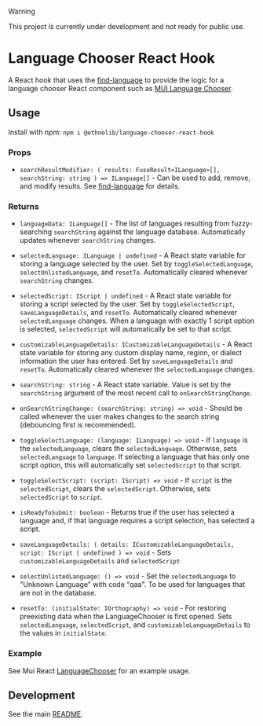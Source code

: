> [!warning]
> This project is currently under development and not ready for public use.

# Language Chooser React Hook

A React hook that uses the [find-language](../../../common/find-language/README.md) to provide the logic for a language chooser React component such as [MUI Language Chooser](../../language-chooser-react-mui/README.md).

## Usage

Install with npm: `npm i @ethnolib/language-chooser-react-hook`

### Props

- `searchResultModifier: (
  results: FuseResult<ILanguage>[],
  searchString: string
) => ILanguage[]` - Can be used to add, remove, and modify results. See [find-language](../../../common/find-language/README.md) for details.

### Returns

- `languageData: ILanguage[]` - The list of languages resulting from fuzzy-searching `searchString` against the language database. Automatically updates whenever `searchString` changes.
- `selectedLanguage: ILanguage | undefined` - A React state variable for storing a language selected by the user. Set by `toggleSelectedLanguage`, `selectUnlistedLanguage`, and `resetTo`. Automatically cleared whenever `searchString` changes.
- `selectedScript: IScript | undefined` - A React state variable for storing a script selected by the user. Set by `toggleSelectedScript`, `saveLanguageDetails`, and `resetTo`. Automatically cleared whenever `selectedLanguage` changes. When a language with exactly 1 script option is selected, `selectedScript` will automatically be set to that script.
- `customizableLanguageDetails: ICustomizableLanguageDetails` - A React state variable for storing any custom display name, region, or dialect information the user has entered. Set by `saveLanguageDetails` and `resetTo`. Automatically cleared whenever the `selectedLanguage` changes.
- `searchString: string` - A React state variable. Value is set by the `searchString` argument of the most recent call to `onSearchStringChange`.
- `onSearchStringChange: (searchString: string) => void` - Should be called whenever the user makes changes to the search string (debouncing first is recommended).

- `toggleSelectLanguage: (language: ILanguage) => void` - If `language` is the `selectedLanguage`, clears the `selectedLanguage`. Otherwise, sets `selectedLanguage` to `language`. If selecting a language that has only one script option, this will automatically set `selectedScript` to that script.
- `toggleSelectScript: (script: IScript) => void` - If `script` is the `selectedScript`, clears the `selectedScript`. Otherwise, sets `selectedScript` to `script`.
- `isReadyToSubmit: boolean` - Returns true if the user has selected a language and, if that language requires a script selection, has selected a script.
- `saveLanguageDetails: ( details: ICustomizableLanguageDetails, script: IScript | undefined ) => void` - Sets `customizableLanguageDetails` and `selectedScript`
- `selectUnlistedLanguage: () => void` - Set the `selectedLanguage` to "Unknown Language" with code "qaa". To be used for languages that are not in the database.
- `resetTo: (initialState: IOrthography) => void` - For restoring preexisting data when the LanguageChooser is first opened. Sets `selectedLanguage`, `selectedScript`, and `customizableLanguageDetails` to the values in `initialState`.

### Example

See Mui React [LanguageChooser](../../language-chooser-react-mui/src/LanguageChooser.tsx) for an example usage.

## Development

See the main [README](../../../../../README.md).
